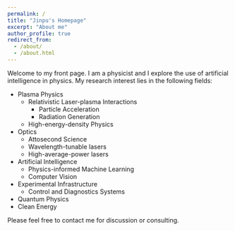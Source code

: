 ```yaml
---
permalink: /
title: "Jinpu's Homepage"
excerpt: "About me"
author_profile: true
redirect_from: 
  - /about/
  - /about.html
---
```

Welcome to my front page. I am a physicist and I explore the use of artificial intelligence in physics. My research interest lies in the following fields:
- Plasma Physics
  - Relativistic Laser-plasma Interactions
    - Particle Acceleration
    - Radiation Generation
  - High-energy-density Physics
- Optics
  - Attosecond Science
  - Wavelength-tunable lasers
  - High-average-power lasers
- Artificial Intelligence
  - Physics-informed Machine Learning
  - Computer Vision
- Experimental Infrastructure 
  - Control and Diagnostics Systems
- Quantum Physics
- Clean Energy

Please feel free to contact me for discussion or consulting.
